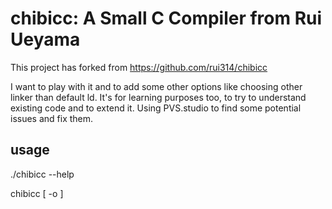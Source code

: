 # chibicc: A Small C Compiler from Rui Ueyama

This project has forked from https://github.com/rui314/chibicc

I want to play with it and to add some other options like choosing other linker than default ld.
It's for learning purposes too, to try to understand existing code and to extend it.
Using PVS.studio to find some potential issues and fix them.

## usage

./chibicc --help

chibicc [ -o <path> ] <file>
